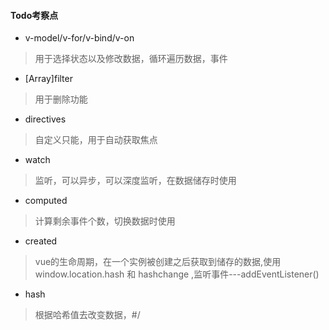 #### Todo考察点
- v-model/v-for/v-bind/v-on
> 用于选择状态以及修改数据，循环遍历数据，事件
- [Array]filter
> 用于删除功能
- directives
> 自定义只能，用于自动获取焦点
- watch
> 监听，可以异步，可以深度监听，在数据储存时使用
- computed
> 计算剩余事件个数，切换数据时使用
- created
> vue的生命周期，在一个实例被创建之后获取到储存的数据,使用window.location.hash 和 hashchange ,监听事件---addEventListener()
- hash
> 根据哈希值去改变数据，#/
